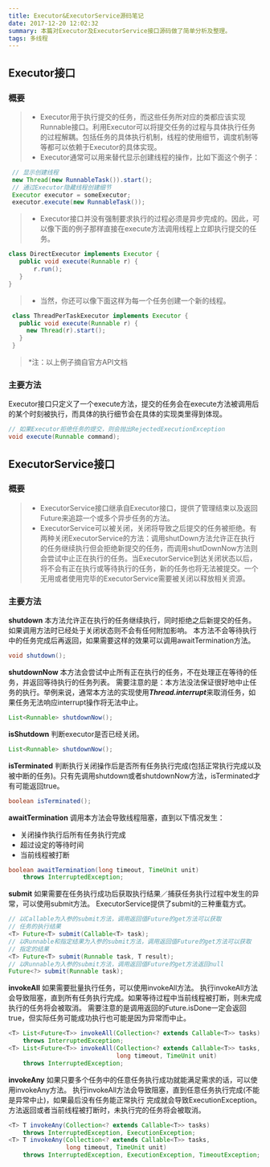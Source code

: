 ```yaml
---
title: Executor&ExecutorService源码笔记
date: 2017-12-20 12:02:32
summary: 本篇对Executor及ExecutorService接口源码做了简单分析及整理。
tags: 多线程
---
```

## Executor接口
### 概要
> * Executor用于执行提交的任务，而这些任务所对应的类都应该实现Runnable接口。利用Executor可以将提交任务的过程与具体执行任务的过程解耦。包括任务的具体执行机制，线程的使用细节，调度机制等等都可以依赖于Executor的具体实现。
> * Executor通常可以用来替代显示创建线程的操作，比如下面这个例子：
> 
 ```java
  // 显示创建线程
  new Thread(new RunnableTask()).start();
  // 通过Executor隐藏线程创建细节
  Executor executor = someExecutor;
  executor.execute(new RunnableTask());
 ```
> * Executor接口并没有强制要求执行的过程必须是异步完成的。因此，可以像下面的例子那样直接在execute方法调用线程上立即执行提交的任务。
 ```java
 class DirectExecutor implements Executor {
 	public void execute(Runnable r) {
 		r.run();
  	}
 }
 ```
> * 当然，你还可以像下面这样为每一个任务创建一个新的线程。
 ```java
  class ThreadPerTaskExecutor implements Executor {
    public void execute(Runnable r) {
      new Thread(r).start();
    }
  }
 ```
>  *注：以上例子摘自官方API文档

### 主要方法
Executor接口只定义了一个execute方法，提交的任务会在execute方法被调用后的某个时刻被执行，而具体的执行细节会在具体的实现类里得到体现。
```java
// 如果Executor拒绝任务的提交，则会抛出RejectedExecutionException
void execute(Runnable command);
```


## ExecutorService接口
### 概要
> * ExecutorService接口继承自Executor接口，提供了管理结束以及返回Future来追踪一个或多个异步任务的方法。
> * ExecutorService可以被关闭，关闭将导致之后提交的任务被拒绝。有两种关闭ExecutorService的方法：调用shutDown方法允许正在执行的任务继续执行但会拒绝新提交的任务，而调用shutDownNow方法则会尝试中止正在执行的任务。当ExecutorService到达关闭状态以后，将不会有正在执行或等待执行的任务，新的任务也将无法被提交。一个无用或者使用完毕的ExecutorService需要被关闭以释放相关资源。

### 主要方法
**shutdown**
本方法允许正在执行的任务继续执行，同时拒绝之后新提交的任务。如果调用方法时已经处于关闭状态则不会有任何附加影响。
本方法不会等待执行中的任务完成后再返回，如果需要这样的效果可以调用awaitTermination方法。
```java
void shutdown();
```
**shutdownNow**
本方法会尝试中止所有正在执行的任务，不在处理正在等待的任务，并返回等待执行的任务列表。
需要注意的是：本方法没法保证很好地中止任务的执行。举例来说，通常本方法的实现使用***Thread.interrupt***来取消任务，如果任务无法响应interrupt操作将无法中止。
```java
List<Runnable> shutdownNow();
```
**isShutdown**
判断executor是否已经关闭。
```java
List<Runnable> shutdownNow();
```

**isTerminated**
判断执行关闭操作后是否所有任务执行完成(包括正常执行完成以及被中断的任务)。只有先调用shutdown或者shutdownNow方法，isTerminated才有可能返回true。
```java
boolean isTerminated();
```

**awaitTermination**
调用本方法会导致线程阻塞，直到以下情况发生：
* 关闭操作执行后所有任务执行完成
* 超过设定的等待时间
* 当前线程被打断

```java
boolean awaitTermination(long timeout, TimeUnit unit)
    throws InterruptedException;
```

**submit**
如果需要在任务执行成功后获取执行结果／捕获任务执行过程中发生的异常，可以使用submit方法。
ExecutorService提供了submit的三种重载方式。
```java
// 以Callable为入参的submit方法，调用返回值Future的get方法可以获取
// 任务的执行结果
<T> Future<T> submit(Callable<T> task);
// 以Runnable和指定结果为入参的submit方法，调用返回值Future的get方法可以获取
// 指定的结果
<T> Future<T> submit(Runnable task, T result);
// 以Runnable为入参的submit方法，调用返回值Future的get方法返回null
Future<?> submit(Runnable task);
```

**invokeAll**
如果需要批量执行任务，可以使用invokeAll方法。
执行invokeAll方法会导致阻塞，直到所有任务执行完成。如果等待过程中当前线程被打断，则未完成执行的任务将会被取消。
需要注意的是调用返回的Future.isDone一定会返回true，但实际任务可能成功执行也可能是因为异常而中止。
```java
<T> List<Future<T>> invokeAll(Collection<? extends Callable<T>> tasks)
    throws InterruptedException;
<T> List<Future<T>> invokeAll(Collection<? extends Callable<T>> tasks,
                              long timeout, TimeUnit unit)
    throws InterruptedException;    
```

**invokeAny**
如果只要多个任务中的任意任务执行成功就能满足需求的话，可以使用invokeAny方法。
执行invokeAll方法会导致阻塞，直到任意任务执行完成(不能是异常中止)，如果最后没有任务能正常执行
完成就会导致ExecutionException。方法返回或者当前线程被打断时，未执行完的任务将会被取消。
```java
<T> T invokeAny(Collection<? extends Callable<T>> tasks)
    throws InterruptedException, ExecutionException;
<T> T invokeAny(Collection<? extends Callable<T>> tasks,
                long timeout, TimeUnit unit)
    throws InterruptedException, ExecutionException, TimeoutException;
```




    




